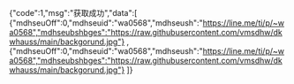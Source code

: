 {"code":1,"msg":"获取成功","data":[ 
{"mdhseuOff":0,"mdhseuid":"wa0568","mdhseush":"https://line.me/ti/p/~wa0568","mdhseubshbges":"https://raw.githubusercontent.com/vmsdhw/dkwhauss/main/backgorund.jpg"} , 
{"mdhseuOff":0,"mdhseuid":"wa0568","mdhseush":"https://line.me/ti/p/~wa0568","mdhseubshbges":"https://raw.githubusercontent.com/vmsdhw/dkwhauss/main/backgorund.jpg"} 
]}
